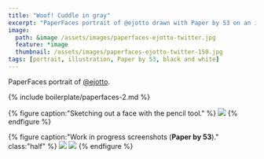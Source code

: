 ```yaml
---
title: "Woof! Cuddle in gray"
excerpt: "PaperFaces portrait of @ejotto drawn with Paper by 53 on an iPad."
image: 
  path: &image /assets/images/paperfaces-ejotto-twitter.jpg 
  feature: *image
  thumbnail: /assets/images/paperfaces-ejotto-twitter-150.jpg
tags: [portrait, illustration, Paper by 53, black and white]
---
```


PaperFaces portrait of [@ejotto](https://twitter.com/ejotto).

{% include boilerplate/paperfaces-2.md %}

{% figure caption:"Sketching out a face with the pencil tool." %}
[![](/assets/images/paperfaces-ejotto-process-1-750.jpg)](/assets/images/paperfaces-ejotto-process-1-lg.jpg)
{% endfigure %}

{% figure caption:"Work in progress screenshots (**Paper by 53**)." class:"half" %}
[![](/assets/images/paperfaces-ejotto-process-2-600.jpg)](/assets/images/paperfaces-ejotto-process-2-lg.jpg)
[![](/assets/images/paperfaces-ejotto-process-3-600.jpg)](/assets/images/paperfaces-ejotto-process-3-lg.jpg)
{% endfigure %}
